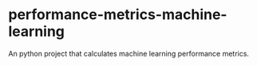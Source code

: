 # performance-metrics-machine-learning
An python project that calculates machine learning  performance metrics.
